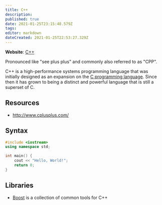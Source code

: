 ```yaml
---
title: C++
description: 
published: true
date: 2021-01-25T23:15:48.579Z
tags: 
editor: markdown
dateCreated: 2021-01-25T22:53:27.329Z
---
```


**Website**: [C++](https://en.wikipedia.org/wiki/C++)

Pronounced like "see plus plus" and commonly also referred to as "CPP".

C++ is a high-performance systems programming language that was initially designed as an expansion on the [C programming language](/languages/c). Since then it has grown to being a distinct and powerful language that is still a superset of C.

## Resources

- <http://www.cplusplus.com/>

## Syntax

```cpp
#include <iostream>
using namespace std;

int main() {
    cout << "Hello, World!";
    return 0;
}
```

## Libraries

- [Boost](https://www.boost.org/) is a collection of common tools for C++
